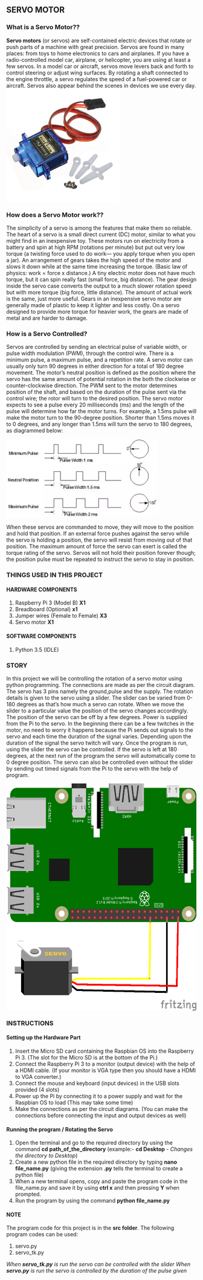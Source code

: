 ## SERVO MOTOR
### What is a Servo Motor??
**Servo motors** (or servos) are self-contained electric devices that rotate or push parts of a machine with great precision. Servos are found in many places: from toys to home electronics to cars and airplanes. If you have a radio-controlled model car, airplane, or helicopter, you are using at least a few servos. In a model car or aircraft, servos move levers back and forth to control steering or adjust wing surfaces. By rotating a shaft connected to the engine throttle, a servo regulates the speed of a fuel-powered car or aircraft. Servos also appear behind the scenes in devices we use every day. 
<img src="https://github.com/11RO05/handson-iot-raspberrypi/blob/master/images/Servo.png" width=300 height=300 align="middle">

### How does a Servo Motor work??
The simplicity of a servo is among the features that make them so reliable. The heart of a servo is a small direct current (DC) motor, similar to what you might find in an inexpensive toy. These motors run on electricity from a battery and spin at high RPM (rotations per minute) but put out very low torque (a twisting force used to do work— you apply torque when you open a jar). An arrangement of gears takes the high speed of the motor and slows it down while at the same time increasing the torque. (Basic law of physics: work = force x distance.) A tiny electric motor does not have much torque, but it can spin really fast (small force, big distance). The gear design inside the servo case converts the output to a much slower rotation speed but with more torque (big force, little distance). The amount of actual work is the same, just more useful. Gears in an inexpensive servo motor are generally made of plastic to keep it lighter and less costly. On a servo designed to provide more torque for heavier work, the gears are made of metal and are harder to damage.

### How is a Servo Controlled?

Servos are controlled by sending an electrical pulse of variable width, or pulse width modulation (PWM), through the control wire. There is a minimum pulse, a maximum pulse, and a repetition rate. A servo motor can usually only turn 90 degrees in either direction for a total of 180 degree movement. The motor’s neutral position is defined as the position where the servo has the same amount of potential rotation in the both the clockwise or counter-clockwise direction. The PWM sent to the motor determines position of the shaft, and based on the duration of the pulse sent via the control wire; the rotor will turn to the desired position. The servo motor expects to see a pulse every 20 milliseconds (ms) and the length of the pulse will determine how far the motor turns. For example, a 1.5ms pulse will make the motor turn to the 90-degree position. Shorter than 1.5ms moves it to 0 degrees, and any longer than 1.5ms will turn the servo to 180 degrees, as diagrammed below:

![](https://github.com/11RO05/handson-iot-raspberrypi/blob/master/images/Servo%20working.png)

When these servos are commanded to move, they will move to the position and hold that position. If an external force pushes against the servo while the servo is holding a position, the servo will resist from moving out of that position. The maximum amount of force the servo can exert is called the torque rating of the servo. Servos will not hold their position forever though; the position pulse must be repeated to instruct the servo to stay in position.

### THINGS USED IN THIS PROJECT

#### HARDWARE COMPONENTS
1.	Raspberry Pi 3 (Model B)		**X1**
2.	Breadboard (Optional)			**x1**
3.	Jumper wires (Female to Female)		**X3**
4.	Servo motor				**X1**

#### SOFTWARE COMPONENTS
1.	Python 3.5 (IDLE)

### STORY
In this project we will be controlling the rotation of a servo motor using python programming. The connections are made as per the circuit diagram. The servo has 3 pins namely the ground,pulse and the supply. The rotation details is given to the servo using a slider. The slider can be varied from 0-180 degrees as that’s how much a servo can rotate. When we move the slider to a particular value the position of the servo changes accordingly. The position of the servo can be off by a few degrees. Power is supplied from the Pi to the servo. In the beginning there can be a few twitches in the motor, no need to worry it happens because the Pi sends out signals to the servo and each time the duration of the signal varies. Depending upon the duration of the signal the servo twitch will vary. Once the program is run, using the slider the servo can be controlled. If the servo is left at 180 degrees, at the next run of the program the servo will automatically come to 0 degree position. The servo can also be controlled even without the slider by sending out timed signals from the Pi to the servo with the help of program. 

<img src="https://github.com/11RO05/handson-iot-raspberrypi/blob/master/circuit-diagram/Servo.png" widht=600 height=600 align="middle">

### INSTRUCTIONS

#### Setting up the Hardware Part
1.	Insert the Micro SD card containing the Raspbian OS into the Raspberry Pi 3. (The slot for the Micro SD is at the bottom of the Pi.)
1.	Connect the Raspberry Pi 3 to a monitor (output device) with the help of a HDMI cable. (If your monitor is VGA type then you should have a HDMI to VGA converter.) 
2.	Connect the mouse and keyboard (input devices) in the USB slots provided (4 slots)
3.	Power up the Pi by connecting it to a power supply and wait for the Raspbian OS to load (This may take some time)
4.	Make the connections as per the circuit diagrams. (You can make the connections before connecting the input and output devices as well)

#### Running the program / Rotating the Servo
1.	Open the terminal and go to the required directory by using the command **cd path_of_the_directory** (example:- **cd Desktop** - *Changes the directory to Desktop*)
2.	Create a new python file in the required directory by typing **nano file_name.py** (giving the extension **.py** tells the terminal to create a python file) 
3.	When a new terminal opens, copy and paste the program code in the file_name.py and save it by using **ctrl x** and then pressing **Y** when prompted.
4.	Run the program by using the command **python file_name.py**

#### NOTE
The program code for this project is in the **src folder**. The following program codes can be used:
1. servo.py
2. servo_tk.py

*When **servo_tk.py** is run the servo can be controlled with the slider
When **servo.py** is run the servo is controlled by the duration of the pulse given*
	
